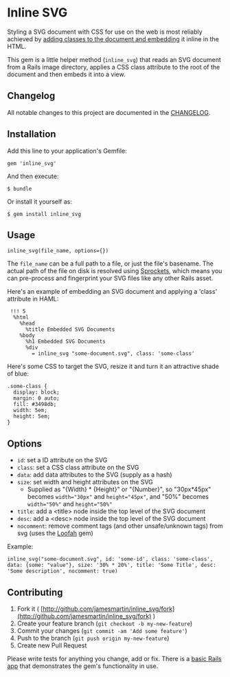 # Inline SVG

Styling a SVG document with CSS for use on the web is most reliably achieved by
[adding classes to the document and
embedding](http://css-tricks.com/using-svg/) it inline in the HTML.

This gem is a little helper method (`inline_svg`) that reads an SVG document from a Rails
image directory, applies a CSS class attribute to the root of the document and
then embeds it into a view.

## Changelog

All notable changes to this project are documented in the
[CHANGELOG](https://github.com/jamesmartin/inline_svg/blob/master/CHANGELOG.md).

## Installation

Add this line to your application's Gemfile:

    gem 'inline_svg'

And then execute:

    $ bundle

Or install it yourself as:

    $ gem install inline_svg

## Usage

```
inline_svg(file_name, options={})
```
The `file_name` can be a full path to a file, or just the file's basename. The
actual path of the file on disk is resolved using
[Sprockets](://github.com/sstephenson/sprockets), which means you can pre-process
and fingerprint your SVG files like any other Rails asset.

Here's an example of embedding an SVG document and applying a 'class' attribute in
HAML:

```
 !!! 5 
  %html
    %head
      %title Embedded SVG Documents
    %body
      %h1 Embedded SVG Documents
      %div
        = inline_svg "some-document.svg", class: 'some-class'
```

Here's some CSS to target the SVG, resize it and turn it an attractive shade of
blue:

```
.some-class {
  display: block;
  margin: 0 auto;
  fill: #3498db;
  width: 5em;
  height: 5em;
}
```

## Options
* `id`: set a ID attribute on the SVG
* `class`: set a CSS class attribute on the SVG
* `data`: add data attributes to the SVG (supply as a hash)
* `size`: set width and height attributes on the SVG
  * Supplied as "{Width} * {Height}" or "{Number}", so "30px*45px" becomes `width="30px"`
    and `height="45px"`, and "50%" becomes `width="50%"` and `height="50%"`
* `title`: add a \<title\> node inside the top level of the SVG document
* `desc`: add a \<desc\> node inside the top level of the SVG document
* `nocomment`: remove comment tags (and other unsafe/unknown tags) from svg
  (uses the [Loofah](https://github.com/flavorjones/loofah) gem)

Example:

```
inline_svg("some-document.svg", id: 'some-id', class: 'some-class', data: {some: "value"}, size: '30% * 20%', title: 'Some Title', desc:
'Some description', nocomment: true)
```

## Contributing

1. Fork it ( [http://github.com/jamesmartin/inline_svg/fork](http://github.com/jamesmartin/inline_svg/fork) )
2. Create your feature branch (`git checkout -b my-new-feature`)
3. Commit your changes (`git commit -am 'Add some feature'`)
4. Push to the branch (`git push origin my-new-feature`)
5. Create new Pull Request

Please write tests for anything you change, add or fix.
There is a [basic Rails
app](http://github.com/jamesmartin/inline_svg_test_app) that demonstrates the
gem's functionality in use.
